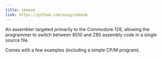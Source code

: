 ```yaml
---
title: cbmasm
link: https://github.com/asig/cbmasm
---
```


An assembler targeted primarily to the Commodore 128, allowing the programmer to switch between 8510 and Z80 assembly code in a single source file.

Comes with a few examples (including a simple CP/M program).
